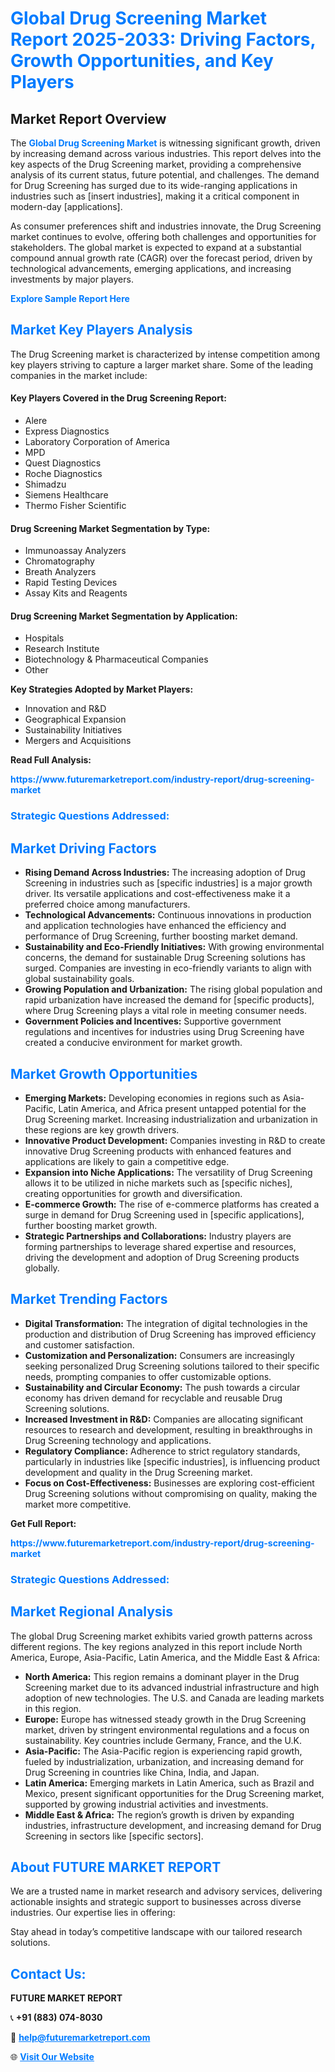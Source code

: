 <h1 style="color: #007BFF;">Global Drug Screening Market Report 2025-2033: Driving Factors, Growth Opportunities, and Key Players</h1>

<section id="overview">
<h2>Market Report Overview</h2>
<p>The <a href="https://www.futuremarketreport.com/industry-report/drug-screening-market" style="color: #007BFF; text-decoration: none;"><strong>Global Drug Screening Market</strong></a> is witnessing significant growth, driven by increasing demand across various industries. This report delves into the key aspects of the Drug Screening market, providing a comprehensive analysis of its current status, future potential, and challenges. The demand for Drug Screening has surged due to its wide-ranging applications in industries such as [insert industries], making it a critical component in modern-day [applications].</p>
<p>As consumer preferences shift and industries innovate, the Drug Screening market continues to evolve, offering both challenges and opportunities for stakeholders. The global market is expected to expand at a substantial compound annual growth rate (CAGR) over the forecast period, driven by technological advancements, emerging applications, and increasing investments by major players.</p>
</section>

<section id="overview">
<p><a href="https://www.futuremarketreport.com/request-sample/reportId=108985" style="color: #007BFF; text-decoration: none;"><strong>Explore Sample Report Here</strong></a></p>
</section>

<section id="key-players">
<h2 style="color: #007BFF;">Market Key Players Analysis</h2>
<p>The Drug Screening market is characterized by intense competition among key players striving to capture a larger market share. Some of the leading companies in the market include:</p>
<h4>Key Players Covered in the Drug Screening Report:</h4>
<ul><li>Alere</li><li>Express Diagnostics</li><li>Laboratory Corporation of America</li><li>MPD</li><li>Quest Diagnostics</li><li>Roche Diagnostics</li><li>Shimadzu</li><li>Siemens Healthcare</li><li>Thermo Fisher Scientific</li></ul>
<h4>Drug Screening Market Segmentation by Type:</h4>
<ul><li>Immunoassay Analyzers</li><li>Chromatography</li><li>Breath Analyzers</li><li>Rapid Testing Devices</li><li>Assay Kits and Reagents</li></ul>

<h4>Drug Screening Market Segmentation by Application:</h4>
<ul><li>Hospitals</li><li>Research Institute</li><li>Biotechnology &amp; Pharmaceutical Companies</li><li>Other</li></ul>
<p><strong>Key Strategies Adopted by Market Players:</strong></p>
<ul>
<li>Innovation and R&D</li>
<li>Geographical Expansion</li>
<li>Sustainability Initiatives</li>
<li>Mergers and Acquisitions</li>
</ul>
</section>

<section>
<p><strong>Read Full Analysis: </strong></p><a href="https://www.futuremarketreport.com/industry-report/drug-screening-market" style="color: #007BFF; text-decoration: none;"><strong>https://www.futuremarketreport.com/industry-report/drug-screening-market</strong></a>
<h3 style="color: #007BFF;">Strategic Questions Addressed:</h3>
</section>

<section id="driving-factors">
<h2 style="color: #007BFF;">Market Driving Factors</h2>
<ul>
<li><strong>Rising Demand Across Industries:</strong> The increasing adoption of Drug Screening in industries such as [specific industries] is a major growth driver. Its versatile applications and cost-effectiveness make it a preferred choice among manufacturers.</li>
<li><strong>Technological Advancements:</strong> Continuous innovations in production and application technologies have enhanced the efficiency and performance of Drug Screening, further boosting market demand.</li>
<li><strong>Sustainability and Eco-Friendly Initiatives:</strong> With growing environmental concerns, the demand for sustainable Drug Screening solutions has surged. Companies are investing in eco-friendly variants to align with global sustainability goals.</li>
<li><strong>Growing Population and Urbanization:</strong> The rising global population and rapid urbanization have increased the demand for [specific products], where Drug Screening plays a vital role in meeting consumer needs.</li>
<li><strong>Government Policies and Incentives:</strong> Supportive government regulations and incentives for industries using Drug Screening have created a conducive environment for market growth.</li>
</ul>
</section>

<section id="growth-opportunities">
<h2 style="color: #007BFF;">Market Growth Opportunities</h2>
<ul>
<li><strong>Emerging Markets:</strong> Developing economies in regions such as Asia-Pacific, Latin America, and Africa present untapped potential for the Drug Screening market. Increasing industrialization and urbanization in these regions are key growth drivers.</li>
<li><strong>Innovative Product Development:</strong> Companies investing in R&D to create innovative Drug Screening products with enhanced features and applications are likely to gain a competitive edge.</li>
<li><strong>Expansion into Niche Applications:</strong> The versatility of Drug Screening allows it to be utilized in niche markets such as [specific niches], creating opportunities for growth and diversification.</li>
<li><strong>E-commerce Growth:</strong> The rise of e-commerce platforms has created a surge in demand for Drug Screening used in [specific applications], further boosting market growth.</li>
<li><strong>Strategic Partnerships and Collaborations:</strong> Industry players are forming partnerships to leverage shared expertise and resources, driving the development and adoption of Drug Screening products globally.</li>
</ul>
</section>

<section id="trending-factors">
<h2 style="color: #007BFF;">Market Trending Factors</h2>
<ul>
<li><strong>Digital Transformation:</strong> The integration of digital technologies in the production and distribution of Drug Screening has improved efficiency and customer satisfaction.</li>
<li><strong>Customization and Personalization:</strong> Consumers are increasingly seeking personalized Drug Screening solutions tailored to their specific needs, prompting companies to offer customizable options.</li>
<li><strong>Sustainability and Circular Economy:</strong> The push towards a circular economy has driven demand for recyclable and reusable Drug Screening solutions.</li>
<li><strong>Increased Investment in R&D:</strong> Companies are allocating significant resources to research and development, resulting in breakthroughs in Drug Screening technology and applications.</li>
<li><strong>Regulatory Compliance:</strong> Adherence to strict regulatory standards, particularly in industries like [specific industries], is influencing product development and quality in the Drug Screening market.</li>
<li><strong>Focus on Cost-Effectiveness:</strong> Businesses are exploring cost-efficient Drug Screening solutions without compromising on quality, making the market more competitive.</li>
</ul>
</section>

<section>
<p><strong>Get Full Report: </strong></p><a href="https://www.futuremarketreport.com/industry-report/drug-screening-market" style="color: #007BFF; text-decoration: none;"><strong>https://www.futuremarketreport.com/industry-report/drug-screening-market</strong></a>
<h3 style="color: #007BFF;">Strategic Questions Addressed:</h3>
</section>


<section id="regional-analysis">
<h2 style="color: #007BFF;">Market Regional Analysis</h2>
<p>The global Drug Screening market exhibits varied growth patterns across different regions. The key regions analyzed in this report include North America, Europe, Asia-Pacific, Latin America, and the Middle East & Africa:</p>
<ul>
<li><strong>North America:</strong> This region remains a dominant player in the Drug Screening market due to its advanced industrial infrastructure and high adoption of new technologies. The U.S. and Canada are leading markets in this region.</li>
<li><strong>Europe:</strong> Europe has witnessed steady growth in the Drug Screening market, driven by stringent environmental regulations and a focus on sustainability. Key countries include Germany, France, and the U.K.</li>
<li><strong>Asia-Pacific:</strong> The Asia-Pacific region is experiencing rapid growth, fueled by industrialization, urbanization, and increasing demand for Drug Screening in countries like China, India, and Japan.</li>
<li><strong>Latin America:</strong> Emerging markets in Latin America, such as Brazil and Mexico, present significant opportunities for the Drug Screening market, supported by growing industrial activities and investments.</li>
<li><strong>Middle East & Africa:</strong> The region’s growth is driven by expanding industries, infrastructure development, and increasing demand for Drug Screening in sectors like [specific sectors].</li>
</ul>
</section>

<footer>
<h2 style="color: #007BFF;">About FUTURE MARKET REPORT</h2>
<p>We are a trusted name in market research and advisory services, delivering actionable insights and strategic support to businesses across diverse industries. Our expertise lies in offering:</p>

<p>Stay ahead in today’s competitive landscape with our tailored research solutions.</p>

<h2 style="color: #007BFF;">Contact Us:</h2>
<p><strong>FUTURE MARKET REPORT</strong></p>
<p>📞 <strong>+91 (883) 074-8030</strong></p>
<p>📧 <strong><a href="mailto:help@futuremarketreport.com" style="color: #007BFF;">help@futuremarketreport.com</a></strong></p>
<p>🌐 <strong><a href="https://www.futuremarketreport.com/" style="color: #007BFF;">Visit Our Website</a></strong></p>
</footer>